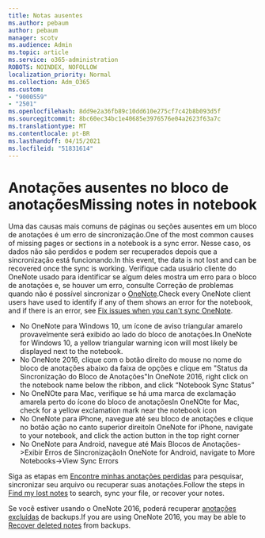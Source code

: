 ```yaml
---
title: Notas ausentes
ms.author: pebaum
author: pebaum
manager: scotv
ms.audience: Admin
ms.topic: article
ms.service: o365-administration
ROBOTS: NOINDEX, NOFOLLOW
localization_priority: Normal
ms.collection: Adm_O365
ms.custom:
- "9000559"
- "2501"
ms.openlocfilehash: 8dd9e2a36fb89c10dd610e275cf7c42b8b093d5f
ms.sourcegitcommit: 8bc60ec34bc1e40685e3976576e04a2623f63a7c
ms.translationtype: MT
ms.contentlocale: pt-BR
ms.lasthandoff: 04/15/2021
ms.locfileid: "51831614"
---
```

# <a name="missing-notes-in-notebook"></a><span data-ttu-id="b9d9d-102">Anotações ausentes no bloco de anotações</span><span class="sxs-lookup"><span data-stu-id="b9d9d-102">Missing notes in notebook</span></span>

<span data-ttu-id="b9d9d-103">Uma das causas mais comuns de páginas ou seções ausentes em um bloco de anotações é um erro de sincronização.</span><span class="sxs-lookup"><span data-stu-id="b9d9d-103">One of the most common causes of missing pages or sections in a notebook is a sync error.</span></span> <span data-ttu-id="b9d9d-104">Nesse caso, os dados não são perdidos e podem ser recuperados depois que a sincronização está funcionando.</span><span class="sxs-lookup"><span data-stu-id="b9d9d-104">In this event, the data is not lost and can be recovered once the sync is working.</span></span> <span data-ttu-id="b9d9d-105">Verifique cada usuário cliente do OneNote usado para identificar se algum deles mostra um erro para o bloco de anotações e, se houver um erro, consulte Correção de problemas quando não é possível sincronizar o [OneNote](https://support.office.com/article/299495ef-66d1-448f-90c1-b785a6968d45).</span><span class="sxs-lookup"><span data-stu-id="b9d9d-105">Check every OneNote client users have used to identify if any of them shows an error for the notebook, and if there is an error, see [Fix issues when you can't sync OneNote](https://support.office.com/article/299495ef-66d1-448f-90c1-b785a6968d45).</span></span>

- <span data-ttu-id="b9d9d-106">No OneNote para Windows 10, um ícone de aviso triangular amarelo provavelmente será exibido ao lado do bloco de anotações.</span><span class="sxs-lookup"><span data-stu-id="b9d9d-106">In OneNote for Windows 10, a yellow triangular warning icon will most likely be displayed next to the notebook.</span></span>
- <span data-ttu-id="b9d9d-107">No OneNote 2016, clique com o botão direito do mouse no nome do bloco de anotações abaixo da faixa de opções e clique em "Status da Sincronização do Bloco de Anotações"</span><span class="sxs-lookup"><span data-stu-id="b9d9d-107">In OneNote 2016, right click on the notebook name below the ribbon, and click “Notebook Sync Status”</span></span>
- <span data-ttu-id="b9d9d-108">No OneNOte para Mac, verifique se há uma marca de exclamação amarela perto do ícone do bloco de anotações</span><span class="sxs-lookup"><span data-stu-id="b9d9d-108">In OneNOte for Mac, check for a yellow exclamation mark near the notebook icon</span></span>
- <span data-ttu-id="b9d9d-109">No OneNote para iPhone, navegue até seu bloco de anotações e clique no botão ação no canto superior direito</span><span class="sxs-lookup"><span data-stu-id="b9d9d-109">In OneNote for iPhone, navigate to your notebook, and click the action button in the top right corner</span></span>
- <span data-ttu-id="b9d9d-110">No OneNote para Android, navegue até Mais Blocos de Anotações->Exibir Erros de Sincronização</span><span class="sxs-lookup"><span data-stu-id="b9d9d-110">In OneNote for Android, navigate to More Notebooks->View Sync Errors</span></span>

<span data-ttu-id="b9d9d-111">Siga as etapas em [Encontre minhas anotações perdidas](https://support.office.com/article/32cb2bd7-afe7-44d2-a711-398a88421287) para pesquisar, sincronizar seu arquivo ou recuperar suas anotações.</span><span class="sxs-lookup"><span data-stu-id="b9d9d-111">Follow the steps in [Find my lost notes](https://support.office.com/article/32cb2bd7-afe7-44d2-a711-398a88421287) to search, sync your file, or recover your notes.</span></span>

<span data-ttu-id="b9d9d-112">Se você estiver usando o OneNote 2016, poderá recuperar [anotações excluídas](https://support.office.com/article/32ed1036-74fd-4c21-bc28-033a486e6b14) de backups.</span><span class="sxs-lookup"><span data-stu-id="b9d9d-112">If you are using OneNote 2016, you may be able to [Recover deleted notes](https://support.office.com/article/32ed1036-74fd-4c21-bc28-033a486e6b14) from backups.</span></span>